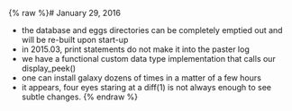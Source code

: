 {% raw %}# January 29, 2016

- the database and eggs directories can be completely emptied out and
will be re-built upon start-up
- in 2015.03, print statements do not make it into the paster log
- we have a functional custom data type implementation that calls our
display\_peek()
- one can install galaxy dozens of times in a matter of a few hours
- it appears, four eyes staring at a diff(1) is not always enough to
see subtle changes.
<update date omitted for speed>{% endraw %}